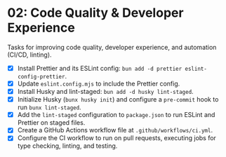 # 02: Code Quality & Developer Experience

Tasks for improving code quality, developer experience, and automation (CI/CD, linting).

- [x] Install Prettier and its ESLint config: `bun add -d prettier eslint-config-prettier`.
- [x] Update `eslint.config.mjs` to include the Prettier config.
- [x] Install Husky and lint-staged: `bun add -d husky lint-staged`.
- [x] Initialize Husky (`bunx husky init`) and configure a `pre-commit` hook to run `bunx lint-staged`.
- [x] Add the `lint-staged` configuration to `package.json` to run ESLint and Prettier on staged files.
- [x] Create a GitHub Actions workflow file at `.github/workflows/ci.yml`.
- [x] Configure the CI workflow to run on pull requests, executing jobs for type checking, linting, and testing.
